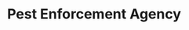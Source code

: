 ---
title: "Pest Enforcement Agency"
url: /cedarville/pest-enforcement-agency/
shop: pest control
---